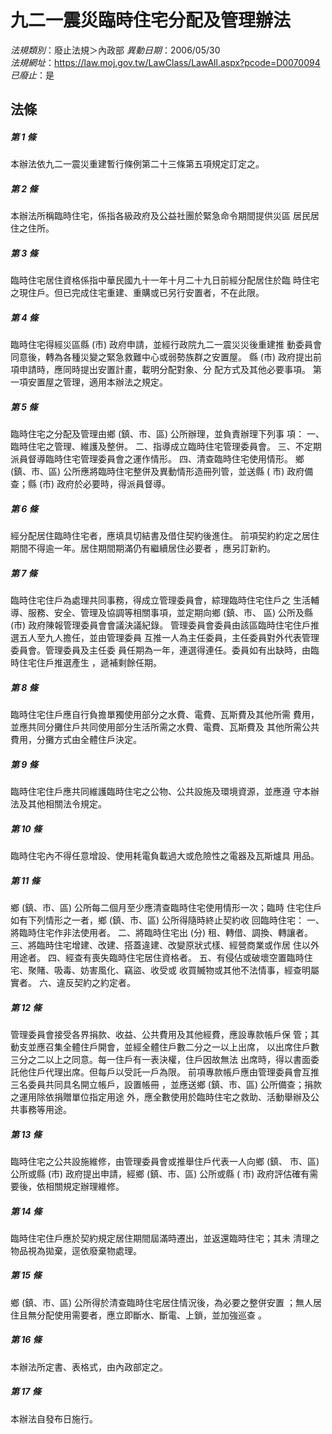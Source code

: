 # 九二一震災臨時住宅分配及管理辦法

*法規類別*：廢止法規＞內政部
*異動日期*：2006/05/30  
*法規網址*：https://law.moj.gov.tw/LawClass/LawAll.aspx?pcode=D0070094
*已廢止*：是


## 法條
##### 第 1 條
本辦法依九二一震災重建暫行條例第二十三條第五項規定訂定之。

##### 第 2 條
本辦法所稱臨時住宅，係指各級政府及公益社團於緊急命令期間提供災區
居民居住之住所。

##### 第 3 條
臨時住宅居住資格係指中華民國九十一年十月二十九日前經分配居住於臨
時住宅之現住戶。但已完成住宅重建、重購或已另行安置者，不在此限。

##### 第 4 條
臨時住宅得經災區縣 (市) 政府申請，並經行政院九二一震災災後重建推
動委員會同意後，轉為各種災變之緊急救難中心或弱勢族群之安置屋。
縣 (市) 政府提出前項申請時，應同時提出安置計畫，載明分配對象、分
配方式及其他必要事項。
第一項安置屋之管理，適用本辦法之規定。

##### 第 5 條
臨時住宅之分配及管理由鄉 (鎮、市、區) 公所辦理，並負責辦理下列事
項：
一、臨時住宅之管理、維護及整併。
二、指導成立臨時住宅管理委員會。
三、不定期派員督導臨時住宅管理委員會之運作情形。
四、清查臨時住宅使用情形。
鄉 (鎮、市、區) 公所應將臨時住宅整併及異動情形造冊列管，並送縣 (
市) 政府備查；縣 (市) 政府於必要時，得派員督導。


##### 第 6 條
經分配居住臨時住宅者，應填具切結書及借住契約後進住。
前項契約約定之居住期間不得逾一年。居住期間期滿仍有繼續居住必要者
，應另訂新約。

##### 第 7 條
臨時住宅住戶為處理共同事務，得成立管理委員會，綜理臨時住宅住戶之
生活輔導、服務、安全、管理及協調等相關事項，並定期向鄉 (鎮、市、
區) 公所及縣 (市) 政府陳報管理委員會會議決議紀錄。
管理委員會委員由該區臨時住宅住戶推選五人至九人擔任，並由管理委員
互推一人為主任委員，主任委員對外代表管理委員會。管理委員及主任委
員任期為一年，連選得連任。委員如有出缺時，由臨時住宅住戶推選產生
，遞補剩餘任期。

##### 第 8 條
臨時住宅住戶應自行負擔單獨使用部分之水費、電費、瓦斯費及其他所需
費用，並應共同分攤住戶共同使用部分生活所需之水費、電費、瓦斯費及
其他所需公共費用，分攤方式由全體住戶決定。

##### 第 9 條
臨時住宅住戶應共同維護臨時住宅之公物、公共設施及環境資源，並應遵
守本辦法及其他相關法令規定。

##### 第 10 條
臨時住宅內不得任意增設、使用耗電負載過大或危險性之電器及瓦斯爐具
用品。

##### 第 11 條
鄉 (鎮、市、區) 公所每二個月至少應清查臨時住宅使用情形一次；臨時
住宅住戶如有下列情形之一者，鄉 (鎮、市、區) 公所得隨時終止契約收
回臨時住宅：
一、將臨時住宅作非法使用者。
二、將臨時住宅出 (分) 租、轉借、調換、轉讓者。
三、將臨時住宅增建、改建、搭蓋違建、改變原狀式樣、經營商業或作居
    住以外用途者。
四、經查有喪失臨時住宅居住資格者。
五、有侵佔或破壞空置臨時住宅、聚賭、吸毒、妨害風化、竊盜、收受或
    收買贓物或其他不法情事，經查明屬實者。
六、違反契約之約定者。


##### 第 12 條
管理委員會接受各界捐款、收益、公共費用及其他經費，應設專款帳戶保
管；其動支並應召集全體住戶開會，並經全體住戶數二分之一以上出席，
以出席住戶數三分之二以上之同意。每一住戶有一表決權，住戶因故無法
出席時，得以書面委託他住戶代理出席。但每戶以受託一戶為限。
前項專款帳戶應由管理委員會互推三名委員共同具名開立帳戶，設置帳冊
，並應送鄉 (鎮、市、區) 公所備查；捐款之運用除依捐贈單位指定用途
外，應全數使用於臨時住宅之救助、活動舉辦及公共事務等用途。

##### 第 13 條
臨時住宅之公共設施維修，由管理委員會或推舉住戶代表一人向鄉 (鎮、
市、區) 公所或縣 (市) 政府提出申請，經鄉 (鎮、市、區) 公所或縣 (
市) 政府評估確有需要後，依相關規定辦理維修。

##### 第 14 條
臨時住宅住戶應於契約規定居住期間屆滿時遷出，並返還臨時住宅；其未
清理之物品視為拋棄，逕依廢棄物處理。

##### 第 15 條
鄉 (鎮、市、區) 公所得於清查臨時住宅居住情況後，為必要之整併安置
；無人居住且無分配使用需要者，應立即斷水、斷電、上鎖，並加強巡查
。

##### 第 16 條
本辦法所定書、表格式，由內政部定之。

##### 第 17 條
本辦法自發布日施行。


